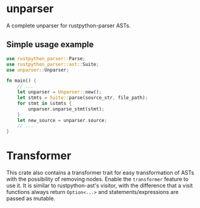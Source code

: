 # unparser

A complete unparser for rustpython-parser ASTs.

## Simple usage example

```rust
use rustpython_parser::Parse;
use rustpython_parser::ast::Suite;
use unparser::Unparser;

fn main() {
    // ...
    let unparser = Unparser::new();
    let stmts = Suite::parse(source_str, file_path);
    for stmt in &stmts {
        unparser.unparse_stmt(stmt);
    }
    let new_source = unparser.source;
    // ...
}
```

# Transformer

This crate also contains a transformer trait for easy transformation of ASTs with the possibility of removing nodes. Enable the `transformer` feature to use it. It is similar to rustpython-ast's visitor, with the difference that a visit functions always return `Option<...>` and statements/expressions are passed as mutable.
